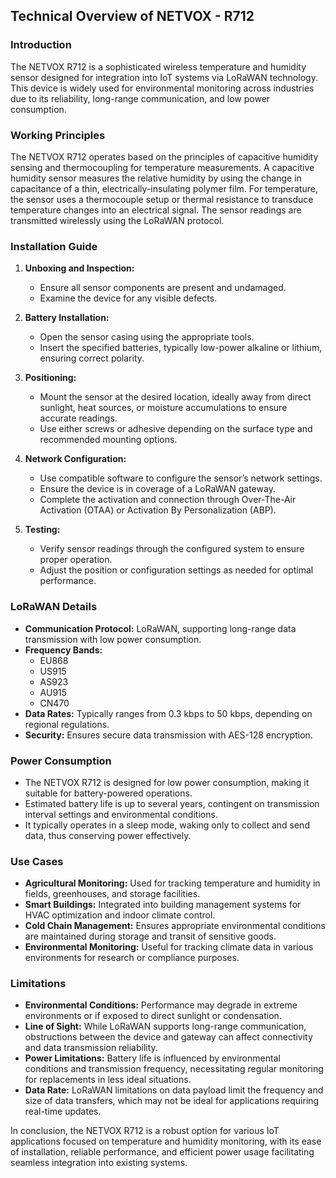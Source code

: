 ## Technical Overview of NETVOX - R712

### Introduction
The NETVOX R712 is a sophisticated wireless temperature and humidity sensor designed for integration into IoT systems via LoRaWAN technology. This device is widely used for environmental monitoring across industries due to its reliability, long-range communication, and low power consumption.

### Working Principles
The NETVOX R712 operates based on the principles of capacitive humidity sensing and thermocoupling for temperature measurements. A capacitive humidity sensor measures the relative humidity by using the change in capacitance of a thin, electrically-insulating polymer film. For temperature, the sensor uses a thermocouple setup or thermal resistance to transduce temperature changes into an electrical signal. The sensor readings are transmitted wirelessly using the LoRaWAN protocol.

### Installation Guide
1. **Unboxing and Inspection:**
   - Ensure all sensor components are present and undamaged.
   - Examine the device for any visible defects.

2. **Battery Installation:**
   - Open the sensor casing using the appropriate tools.
   - Insert the specified batteries, typically low-power alkaline or lithium, ensuring correct polarity.

3. **Positioning:**
   - Mount the sensor at the desired location, ideally away from direct sunlight, heat sources, or moisture accumulations to ensure accurate readings.
   - Use either screws or adhesive depending on the surface type and recommended mounting options.

4. **Network Configuration:**
   - Use compatible software to configure the sensor’s network settings.
   - Ensure the device is in coverage of a LoRaWAN gateway.
   - Complete the activation and connection through Over-The-Air Activation (OTAA) or Activation By Personalization (ABP).

5. **Testing:**
   - Verify sensor readings through the configured system to ensure proper operation.
   - Adjust the position or configuration settings as needed for optimal performance.

### LoRaWAN Details
- **Communication Protocol:** LoRaWAN, supporting long-range data transmission with low power consumption.
- **Frequency Bands:**
  - EU868
  - US915
  - AS923
  - AU915
  - CN470
- **Data Rates:** Typically ranges from 0.3 kbps to 50 kbps, depending on regional regulations.
- **Security:** Ensures secure data transmission with AES-128 encryption.

### Power Consumption
- The NETVOX R712 is designed for low power consumption, making it suitable for battery-powered operations.
- Estimated battery life is up to several years, contingent on transmission interval settings and environmental conditions.
- It typically operates in a sleep mode, waking only to collect and send data, thus conserving power effectively.

### Use Cases
- **Agricultural Monitoring:** Used for tracking temperature and humidity in fields, greenhouses, and storage facilities.
- **Smart Buildings:** Integrated into building management systems for HVAC optimization and indoor climate control.
- **Cold Chain Management:** Ensures appropriate environmental conditions are maintained during storage and transit of sensitive goods.
- **Environmental Monitoring:** Useful for tracking climate data in various environments for research or compliance purposes.

### Limitations
- **Environmental Conditions:** Performance may degrade in extreme environments or if exposed to direct sunlight or condensation.
- **Line of Sight:** While LoRaWAN supports long-range communication, obstructions between the device and gateway can affect connectivity and data transmission reliability.
- **Power Limitations:** Battery life is influenced by environmental conditions and transmission frequency, necessitating regular monitoring for replacements in less ideal situations.
- **Data Rate:** LoRaWAN limitations on data payload limit the frequency and size of data transfers, which may not be ideal for applications requiring real-time updates.

In conclusion, the NETVOX R712 is a robust option for various IoT applications focused on temperature and humidity monitoring, with its ease of installation, reliable performance, and efficient power usage facilitating seamless integration into existing systems.